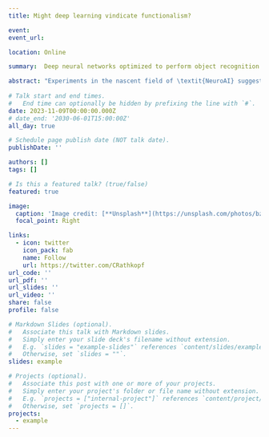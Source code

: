 ```yaml
---
title: Might deep learning vindicate functionalism?

event: 
event_url: 

location: Online

summary:  Deep neural networks optimized to perform object recognition tasks predict patterns of neural activation in humans and monkeys, despite not having been trained on brain data. I discuss whether this can be viewed as a case of multiple realization.

abstract: "Experiments in the nascent field of \textit{NeuroAI} suggest that some deep neural networks are capable of executing some of the same operations as the human brain. Consequently, these experiments appear to offer unprecedentedly direct evidence for a liberal version of the functionalist position in the philosophy of mind, according to which mental properties can be realized in non-biological systems. I scrutinize this hypothesis by subjecting it to a stringent test from the literature on multiple realization. It turns out that the empirical assessment of this kind of multiple realization yields indeterminate results, because it is not clear whether the mental kind in question is genuine. This indeterminacy suggests that the claim that a computer carries out the same mental operation as some component of the human brain has less empirical content than functionalists have tended to presume. I conclude by describing how this result extends and sharpens a family of older \textit{triviality arguments} against functionalism."
    
# Talk start and end times.
#   End time can optionally be hidden by prefixing the line with `#`.
date: 2023-11-09T00:00:00.000Z
# date_end: '2030-06-01T15:00:00Z'
all_day: true

# Schedule page publish date (NOT talk date).
publishDate: ''

authors: []
tags: []

# Is this a featured talk? (true/false)
featured: true

image:
  caption: 'Image credit: [**Unsplash**](https://unsplash.com/photos/bzdhc5b3Bxs)'
  focal_point: Right

links:
  - icon: twitter
    icon_pack: fab
    name: Follow
    url: https://twitter.com/CRathkopf
url_code: ''
url_pdf: ''
url_slides: ''
url_video: ''
share: false
profile: false

# Markdown Slides (optional).
#   Associate this talk with Markdown slides.
#   Simply enter your slide deck's filename without extension.
#   E.g. `slides = "example-slides"` references `content/slides/example-slides.md`.
#   Otherwise, set `slides = ""`.
slides: example

# Projects (optional).
#   Associate this post with one or more of your projects.
#   Simply enter your project's folder or file name without extension.
#   E.g. `projects = ["internal-project"]` references `content/project/deep-learning/index.md`.
#   Otherwise, set `projects = []`.
projects:
  - example
---
```






